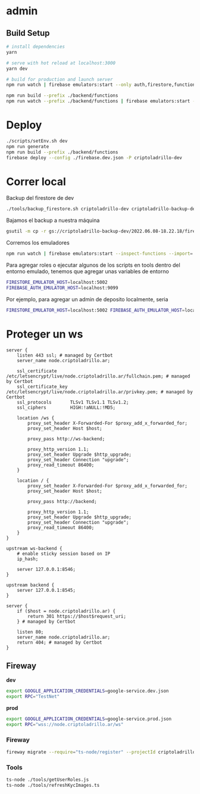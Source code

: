 # admin

## Build Setup

```bash
# install dependencies
yarn

# serve with hot reload at localhost:3000
yarn dev

# build for production and launch server
npm run watch | firebase emulators:start --only auth,firestore,functions,hosting,pubsub,storage --inspect-functions --import=./data-path --export-on-exit --project heros-dev-386505
```

```bash
npm run build --prefix ./backend/functions
npm run watch --prefix ./backend/functions | firebase emulators:start --only auth,firestore,functions,hosting,pubsub,storage --inspect-functions --import=./data-path --export-on-exit
```

# Deploy
```bash
./scripts/setEnv.sh dev
npm run generate
npm run build --prefix ./backend/functions
firebase deploy --config ./firebase.dev.json -P criptoladrillo-dev 
```

# Correr local
Backup del firestore de dev
```bash
./tools/backup_firestore.sh criptoladrillo-dev criptoladrillo-backup-dev
```
Bajamos el backup a nuestra máquina
```bash
gsutil -m cp -r gs://criptoladrillo-backup-dev/2022.06.08-18.22.18/firestore ./data-path
```
Corremos los emuladores
```bash
npm run watch | firebase emulators:start --inspect-functions --import=./data-path/firestore --export-on-exit
```

Para agregar roles o ejecutar algunos de los scripts en tools dentro del entorno emulado, tenemos que agregar unas variables de entorno
```bash 
FIRESTORE_EMULATOR_HOST=localhost:5002
FIREBASE_AUTH_EMULATOR_HOST=localhost:9099
```
Por ejemplo, para agregar un admin de deposito localmente, seria
```bash
FIRESTORE_EMULATOR_HOST=localhost:5002 FIREBASE_AUTH_EMULATOR_HOST=localhost:9099 node addWarehouseAdmin.js
```

# Proteger un ws
```
server {
    listen 443 ssl; # managed by Certbot
    server_name node.criptoladrillo.ar;

    ssl_certificate     /etc/letsencrypt/live/node.criptoladrillo.ar/fullchain.pem; # managed by Certbot
    ssl_certificate_key /etc/letsencrypt/live/node.criptoladrillo.ar/privkey.pem; # managed by Certbot
    ssl_protocols       TLSv1 TLSv1.1 TLSv1.2;
    ssl_ciphers         HIGH:!aNULL:!MD5;

    location /ws {
        proxy_set_header X-Forwarded-For $proxy_add_x_forwarded_for;
        proxy_set_header Host $host;

        proxy_pass http://ws-backend;

        proxy_http_version 1.1;
        proxy_set_header Upgrade $http_upgrade;
        proxy_set_header Connection "upgrade";
        proxy_read_timeout 86400;
    }
    
    location / {
        proxy_set_header X-Forwarded-For $proxy_add_x_forwarded_for;
        proxy_set_header Host $host;

        proxy_pass http://backend;

        proxy_http_version 1.1;
        proxy_set_header Upgrade $http_upgrade;
        proxy_set_header Connection "upgrade";
        proxy_read_timeout 86400;
    }
}

upstream ws-backend {
    # enable sticky session based on IP
    ip_hash;

    server 127.0.0.1:8546;
}

upstream backend {
    server 127.0.0.1:8545;
}

server {
    if ($host = node.criptoladrillo.ar) {
        return 301 https://$host$request_uri;
    } # managed by Certbot

    listen 80;
    server_name node.criptoladrillo.ar;
    return 404; # managed by Certbot
}
```
## Fireway
**dev**
```bash
export GOOGLE_APPLICATION_CREDENTIALS=google-service.dev.json
export RPC="TestNet"
```
**prod**
```bash
export GOOGLE_APPLICATION_CREDENTIALS=google-service.prod.json 
export RPC="wss://node.criptoladrillo.ar/ws"
```
### Fireway
```bash
fireway migrate --require="ts-node/register" --projectId criptoladrillo-dev --forceWait --dryrun
```
### Tools
```bash
ts-node ./tools/getUserRoles.js
ts-node ./tools/refreshKycImages.ts
```
